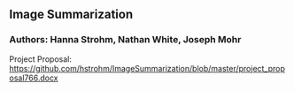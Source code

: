 ## Image Summarization

### Authors: Hanna Strohm, Nathan White, Joseph Mohr 

Project Proposal:
https://github.com/hstrohm/ImageSummarization/blob/master/project_proposal766.docx
